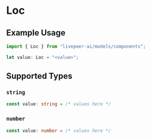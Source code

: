 # Loc

## Example Usage

```typescript
import { Loc } from "livepeer-ai/models/components";

let value: Loc = "<value>";
```

## Supported Types

### `string`

```typescript
const value: string = /* values here */
```

### `number`

```typescript
const value: number = /* values here */
```

